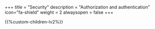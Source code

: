 +++
title = "Security"
description = "Authorization and authentication"
icon="fa-shield"
weight = 2
alwaysopen = false
+++

{{%custom-children-lv2%}}